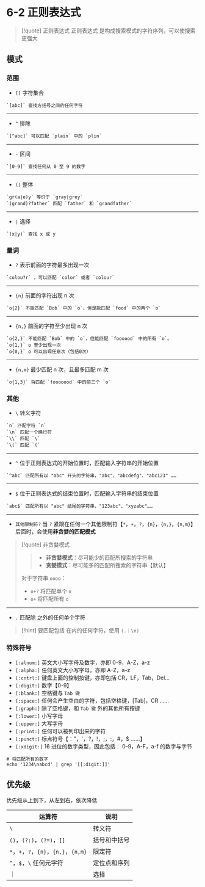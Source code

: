 # 6-2 正则表达式

> [!quote] 正则表达式 正则表达式 是构成搜索模式的字符序列，可以使搜索更强大

## 模式
### 范围
* `[]` 字符集合
```
`[abc]` 查找方括号之间的任何字符
```

***

* `^` 排除
```
`[^abc]` 可以匹配 `plain` 中的 `plin`
```

***

* `-` 区间
```
`[0-9]` 查找任何从 0 至 9 的数字
```

***

* `()` 整体
```
`gr(a|e)y` 等价于 `gray|grey`
`(grand)?father` 匹配 `father` 和 `grandfather`
```

***

* `|` 选择
```
`(x|y)` 查找 x 或 y
```

### 量词
* `?` 表示前面的字符最多出现一次
```
`colou?r` ，可以匹配 `color` 或者 `colour`
```

***

* `{n}` 前面的字符出现 n 次
```
`o{2}` 不能匹配 `Bob` 中的 `o`，但是能匹配 `food` 中的两个 `o`
```

***

* `{n,}` 前面的字符至少出现 n 次
```
`o{2,}` 不能匹配 `Bob` 中的 `o`，但能匹配 `foooood` 中的所有 `o`。
`o{1,}` o 至少出现一次
`o{0,}` o 可以出现任意次（包括0次）
```

***

* `{n,m}` 最少匹配 n 次，且最多匹配 m 次
```
`o{1,3}` 将匹配 `fooooood` 中的前三个 `o`
```

### 其他
* `\` 转义字符
```
`n` 匹配字符 `n`
`\n` 匹配一个换行符
`\\` 匹配 `\`
`\(` 匹配 `(`
```

***

* `^` 位于正则表达式的开始位置时，匹配输入字符串的开始位置
```
`^abc` 匹配所有以 "abc" 开头的字符串，"abc"、"abcdefg"、"abc123" ……
```

***

* `$` 位于正则表达式的结束位置时，匹配输入字符串的结束位置
```
`abc$` 匹配所有以 "abc" 结尾的字符串，"123abc"、"xyzabc"……
```

***

* `其他限制符?` 当 `?` 紧跟在任何一个其他限制符【`*`，`+`，`?`，`{n}`，`{n,}`，`{n,m}`】后面时，会使用**非贪婪的匹配模式**

> [!quote] 非贪婪模式
> 
> > * **非贪婪模式**：尽可能少的匹配所搜索的字符串
> > * **贪婪模式**：尽可能多的匹配所搜索的字符串【默认】
> 
> 对于字符串 `oooo`：
> 
> * `o+?` 将匹配单个 `o`
> * `o+` 将匹配所有 `o`

***

* `.` 匹配除  之外的任何单个字符

> [!hint] 要匹配包括  在内的任何字符，使用 `(.｜\n)`

### 特殊符号
* `[:alnum:]` 英文大小写字母及数字，亦即 0-9，A-Z，a-z
* `[:alpha:]` 任何英文大小写字母，亦即 A-Z，a-z
* `[:cntrl:]` 键盘上面的控制按键，亦即包括 CR，LF，Tab，Del...
* `[:digit:]` 数字【0-9】
* `[:blank:]` 空格键与 `Tab 键`
* `[:space:]` 任何会产生空白的字符，包括空格键，\[Tab]，CR ……
* `[:graph:]` 除了空格键，和 `Tab 键` 外的其他所有按键
* `[:lower:]` 小写字母
* `[:upper:]` 大写字母
* `[:print:]` 任何可以被列印出来的字符
* `[:punct:]` 标点符号【："，'，?，!，;，:，#，$ ……】
* `[:xdigit:]` 16 进位的数字类型，因此包括： 0-9，A-F，a-f 的数字与字节

```
# 将匹配所有的数字
echo '1234\nabcd' | grep '[[:digit:]]'
```

## 优先级
优先级从上到下，从左到右，依次降低

| 运算符                              | 说明     |
| -------------------------------- | ------ |
| `\`                              | 转义符    |
| `()`，`(?:)`，`(?=)`，`[]`          | 括号和中括号 |
| `*`，`+`，`?`，`{n}`，`{n,}`，`{n,m}` | 限定符    |
| `^`，`$`，`\` 任何元字符                | 定位点和序列 |
| ｜                                | 选择     |
